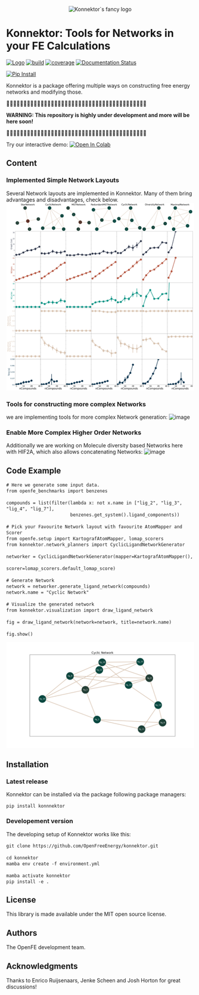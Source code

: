 <p align="center">
    <picture align="center">
      <source media="(prefers-color-scheme: dark)" srcset="https://github.com/OpenFreeEnergy/konnektor/blob/36fc908f89777b8d67ce837a354adc699de6f405/.img/konnektor_logo_style5.png">
      <source media="(prefers-color-scheme: light)" srcset="https://github.com/OpenFreeEnergy/konnektor/blob/36fc908f89777b8d67ce837a354adc699de6f405/.img/konnektor_logo_style4.png">
      <img alt="Konnektor`s fancy logo" src="https://github.com/OpenFreeEnergy/konnektor/blob/36fc908f89777b8d67ce837a354adc699de6f405/.img/konnektor_logo_style4.png" width=35% >
    </picture>
</p>


Konnektor: Tools for Networks in your FE Calculations
====================================================================

[//]: # (Badges)
[![Logo](https://img.shields.io/badge/OSMF-OpenFreeEnergy-%23002f4a)](https://openfree.energy/)
[![build](https://github.com/OpenFreeEnergy/konnektor/actions/workflows/ci.yaml/badge.svg)](https://github.com/OpenFreeEnergy/konnektor/actions/workflows/ci.yaml)
[![coverage](https://codecov.io/gh/OpenFreeEnergy/konnektor/branch/main/graph/badge.svg)](https://codecov.io/gh/OpenFreeEnergy/konnektor)
[![Documentation Status](https://readthedocs.org/projects/konnektor/badge/?version=latest)](https://konnektor.readthedocs.io/en/latest/?badge=latest)

[![Pip Install](https://img.shields.io/badge/pip%20install-konnektor-d9c4b1)](https://pypi.org/project/konnektor/)

Konnektor is a package offering multiple ways on constructing free energy networks and modifying those.

👷👷👷👷👷👷👷👷👷👷👷👷👷👷👷👷👷👷👷👷👷👷👷👷👷👷👷👷👷👷👷👷👷👷👷👷👷👷👷👷👷

**WARNING: This repository is highly under development and more will be here soon!** 

👷👷👷👷👷👷👷👷👷👷👷👷👷👷👷👷👷👷👷👷👷👷👷👷👷👷👷👷👷👷👷👷👷👷👷👷👷👷👷👷👷



Try our interactive demo: [![Open In Colab](https://colab.research.google.com/assets/colab-badge.svg)](https://colab.research.google.com/github/OpenFreeEnergy/konnektor/blob/main/examples/konnektor_example.ipynb#scrollTo=GU32PaMkzD7x)

## Content
### Implemented Simple Network Layouts
Several Network layouts are implemented in Konnektor. Many of them bring 
advantages and disadvantages, check below.
![](.img/Network_Overview.png)

### Tools for constructing more complex Networks
we are implementing tools for more complex Network generation:
![image](https://github.com/OpenFreeEnergy/konnektor/assets/12428005/5fbb253c-f0d3-41bf-bd92-f520b1363b6d)

### Enable More Complex Higher Order Networks
Additionally we are working on Molecule diversity based Networks here with HIF2A, which also allows concatenating Networks:
![image](https://github.com/OpenFreeEnergy/konnektor/assets/12428005/c4ee0b63-7580-4825-b0cb-dc076e4cb9f4)

## Code Example

```python3
# Here we generate some input data.
from openfe_benchmarks import benzenes

compounds = list(filter(lambda x: not x.name in ["lig_2", "lig_3", "lig_4", "lig_7"],
                        benzenes.get_system().ligand_components))

# Pick your Favourite Network layout with favourite AtomMapper and Scorer
from openfe.setup import KartografAtomMapper, lomap_scorers
from konnektor.network_planners import CyclicLigandNetworkGenerator

networker = CyclicLigandNetworkGenerator(mapper=KartografAtomMapper(),
                                         scorer=lomap_scorers.default_lomap_score)

# Generate Network
network = networker.generate_ligand_network(compounds)
network.name = "Cyclic Network"

# Visualize the generated network
from konnektor.visualization import draw_ligand_network

fig = draw_ligand_network(network=network, title=network.name)

fig.show()
```
![example fig](.img/example_out.png)


## Installation

### Latest release
Konnektor can be installed via the package following package managers:

```shell
pip install konnnektor
```

### Developement version
The developing setup of Konnektor works like this:

```shell
git clone https://github.com/OpenFreeEnergy/konnektor.git

cd konnektor
mamba env create -f environment.yml

mamba activate konnektor
pip install -e .

```

## License
This library is made available under the MIT open source license.

## Authors

The OpenFE development team.

## Acknowledgments
Thanks to Enrico Ruijsenaars, Jenke Scheen and Josh Horton for great discussions!
